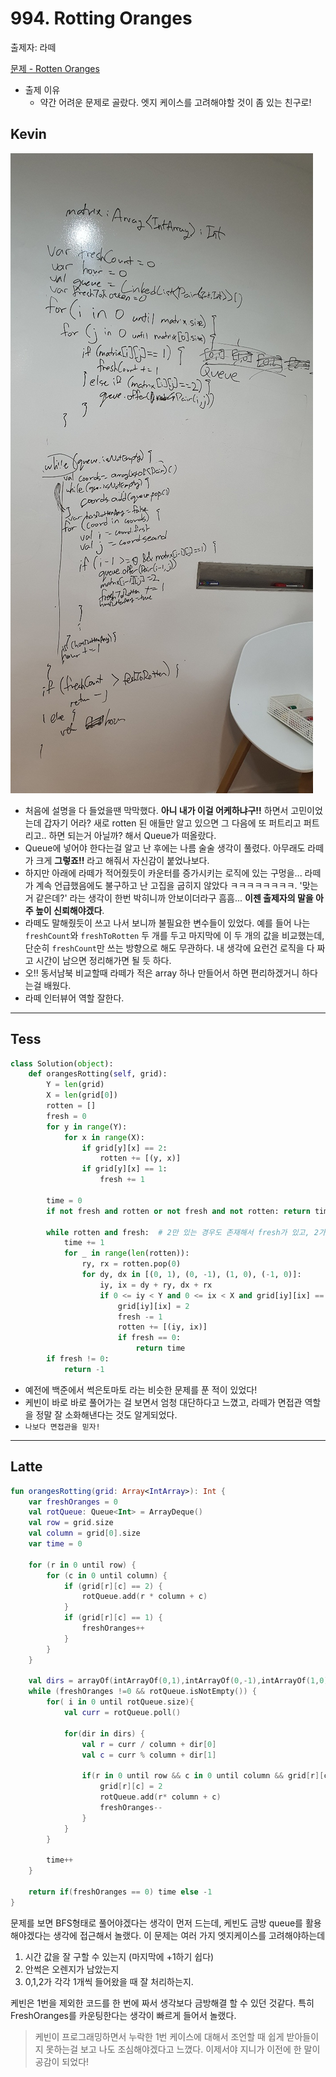 # 994. Rotting Oranges

출제자: 라떼

[문제 - Rotten Oranges ](https://leetcode.com/problems/rotting-oranges/)

- 출제 이유
  - 약간 어려운 문제로 골랐다. 엣지 케이스를 고려해야할 것이 좀 있는 친구로!

## Kevin
![](./images/20200112_994_kevin.jpeg)

- 처음에 설명을 다 들었을땐 막막했다. **아니 내가 이걸 어케하냐구!!** 하면서 고민이었는데 갑자기 어라? 새로 rotten 된 애들만 알고 있으면 그 다음에 또 퍼트리고 퍼트리고.. 하면 되는거 아닐까? 해서 Queue가 떠올랐다.
- Queue에 넣어야 한다는걸 알고 난 후에는 나름 술술 생각이 풀렸다. 아무래도 라떼가 크게 **그렇죠!!** 라고 해줘서 자신감이 붙었나보다.
- 하지만 아래에 라떼가 적어줬듯이 카운터를 증가시키는 로직에 있는 구멍을... 라떼가 계속 언급했음에도 불구하고 난 고집을 굽히지 않았다 ㅋㅋㅋㅋㅋㅋㅋㅋ. '맞는거 같은데?' 라는 생각이 한번 박히니까 안보이더라구 흠흠... **이젠 출제자의 말을 아주 높이 신뢰해야겠다**.
- 라떼도 말해줬듯이 쓰고 나서 보니까 불필요한 변수들이 있었다. 예를 들어 나는 ```freshCount```와 ```freshToRotten``` 두 개를 두고 마지막에 이 두 개의 값을 비교했는데, 단순히 ```freshCount```만 쓰는 방향으로 해도 무관하다. 내 생각에 요런건 로직을 다 짜고 시간이 남으면 정리해가면 될 듯 하다.
- 오!! 동서남북 비교할때 라떼가 적은 array 하나 만들어서 하면 편리하겠거니 하다는걸 배웠다.
- 라떼 인터뷰어 역할 잘한다.

---
## Tess

```python
class Solution(object):
    def orangesRotting(self, grid):
        Y = len(grid)
        X = len(grid[0])
        rotten = []
        fresh = 0
        for y in range(Y):
            for x in range(X):
                if grid[y][x] == 2:
                    rotten += [(y, x)]
                if grid[y][x] == 1:
                    fresh += 1

        time = 0
        if not fresh and rotten or not fresh and not rotten: return time

        while rotten and fresh:  # 2만 있는 경우도 존재해서 fresh가 있고, 2가 있는 경우로 조건을 바꿔줘야 한다.
            time += 1
            for _ in range(len(rotten)):
                ry, rx = rotten.pop(0)
                for dy, dx in [(0, 1), (0, -1), (1, 0), (-1, 0)]:
                    iy, ix = dy + ry, dx + rx
                    if 0 <= iy < Y and 0 <= ix < X and grid[iy][ix] == 1:
                        grid[iy][ix] = 2
                        fresh -= 1
                        rotten += [(iy, ix)]
                        if fresh == 0:
                            return time
        if fresh != 0:
            return -1
```

- 예전에 백준에서 썩은토마토 라는 비슷한 문제를 푼 적이 있었다!
- 케빈이 바로 바로 풀어가는 걸 보면서 엄청 대단하다고 느꼈고, 라떼가 면접관 역할을 정말 잘 소화해낸다는 것도 알게되었다.
- `나보다 면접관을 믿자!`

---

## Latte


```kotlin
fun orangesRotting(grid: Array<IntArray>): Int {
    var freshOranges = 0
    val rotQueue: Queue<Int> = ArrayDeque()
    val row = grid.size
    val column = grid[0].size
    var time = 0

    for (r in 0 until row) {
        for (c in 0 until column) {
            if (grid[r][c] == 2) {
                rotQueue.add(r * column + c)
            }
            if (grid[r][c] == 1) {
                freshOranges++
            }
        }
    }

    val dirs = arrayOf(intArrayOf(0,1),intArrayOf(0,-1),intArrayOf(1,0),intArrayOf(-1,0))
    while (freshOranges !=0 && rotQueue.isNotEmpty()) {
        for( i in 0 until rotQueue.size){
            val curr = rotQueue.poll()

            for(dir in dirs) {
                val r = curr / column + dir[0]
                val c = curr % column + dir[1]

                if(r in 0 until row && c in 0 until column && grid[r][c] == 1){
                    grid[r][c] = 2
                    rotQueue.add(r* column + c)
                    freshOranges--
                }
            }
        }

        time++
    }

    return if(freshOranges == 0) time else -1
}
```

문제를 보면 BFS형태로 풀어야겠다는 생각이 먼저 드는데, 케빈도 금방 queue를 활용해야겠다는 생각에 접근해서 놀랬다. 이 문제는 여러 가지 엣지케이스를 고려해야하는데
1. 시간 값을 잘 구할 수 있는지 (마지막에 +1하기 쉽다)
2. 안썩은 오렌지가 남았는지
3. 0,1,2가 각각 1개씩 들어왔을 때 잘 처리하는지.

케빈은 1번을 제외한 코드를 한 번에 짜서 생각보다 금방해결 할 수 있던 것같다. 특히 FreshOranges를 카운팅한다는 생각이 빠르게 들어서 놀랬다.

> 케빈이 프로그래밍하면서 누락한 1번 케이스에 대해서 조언할 때 쉽게 받아들이지 못하는걸 보고 나도 조심해야겠다고 느꼈다. 이제서야 지니가 이전에 한 말이 공감이 되었다!
